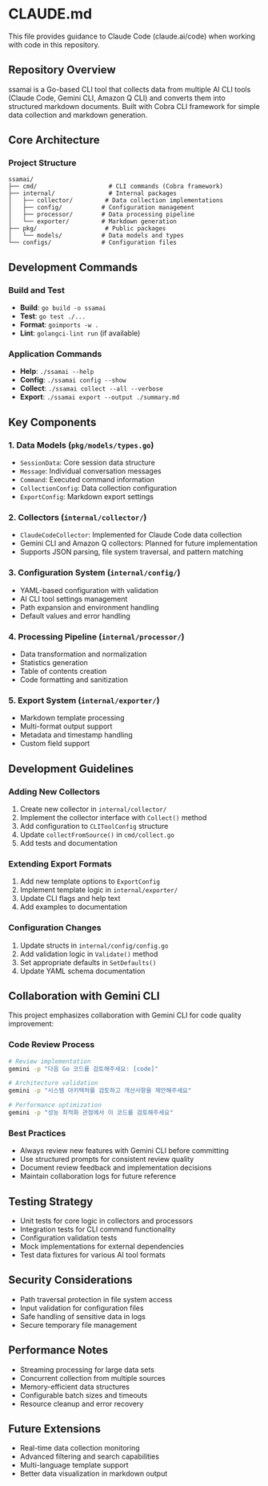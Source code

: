 # CLAUDE.md

This file provides guidance to Claude Code (claude.ai/code) when working with code in this repository.

## Repository Overview

ssamai is a Go-based CLI tool that collects data from multiple AI CLI tools (Claude Code, Gemini CLI, Amazon Q CLI) and converts them into structured markdown documents. Built with Cobra CLI framework for simple data collection and markdown generation.

## Core Architecture

### Project Structure
```
ssamai/
├── cmd/                    # CLI commands (Cobra framework)
├── internal/               # Internal packages
│   ├── collector/         # Data collection implementations
│   ├── config/           # Configuration management
│   ├── processor/        # Data processing pipeline
│   └── exporter/         # Markdown generation
├── pkg/                   # Public packages
│   └── models/           # Data models and types
└── configs/              # Configuration files
```

## Development Commands

### Build and Test
- **Build**: `go build -o ssamai`
- **Test**: `go test ./...`
- **Format**: `goimports -w .`
- **Lint**: `golangci-lint run` (if available)

### Application Commands
- **Help**: `./ssamai --help`
- **Config**: `./ssamai config --show`
- **Collect**: `./ssamai collect --all --verbose`
- **Export**: `./ssamai export --output ./summary.md`

## Key Components

### 1. Data Models (`pkg/models/types.go`)
- `SessionData`: Core session data structure
- `Message`: Individual conversation messages
- `Command`: Executed command information
- `CollectionConfig`: Data collection configuration
- `ExportConfig`: Markdown export settings

### 2. Collectors (`internal/collector/`)
- `ClaudeCodeCollector`: Implemented for Claude Code data collection
- Gemini CLI and Amazon Q collectors: Planned for future implementation
- Supports JSON parsing, file system traversal, and pattern matching

### 3. Configuration System (`internal/config/`)
- YAML-based configuration with validation
- AI CLI tool settings management
- Path expansion and environment handling
- Default values and error handling

### 4. Processing Pipeline (`internal/processor/`)
- Data transformation and normalization
- Statistics generation
- Table of contents creation
- Code formatting and sanitization

### 5. Export System (`internal/exporter/`)
- Markdown template processing
- Multi-format output support
- Metadata and timestamp handling
- Custom field support


## Development Guidelines

### Adding New Collectors
1. Create new collector in `internal/collector/`
2. Implement the collector interface with `Collect()` method
3. Add configuration to `CLIToolConfig` structure
4. Update `collectFromSource()` in `cmd/collect.go`
5. Add tests and documentation

### Extending Export Formats
1. Add new template options to `ExportConfig`
2. Implement template logic in `internal/exporter/`
3. Update CLI flags and help text
4. Add examples to documentation

### Configuration Changes
1. Update structs in `internal/config/config.go`
2. Add validation logic in `Validate()` method
3. Set appropriate defaults in `SetDefaults()`
4. Update YAML schema documentation

## Collaboration with Gemini CLI

This project emphasizes collaboration with Gemini CLI for code quality improvement:

### Code Review Process
```bash
# Review implementation
gemini -p "다음 Go 코드를 검토해주세요: [code]"

# Architecture validation
gemini -p "시스템 아키텍처를 검토하고 개선사항을 제안해주세요"

# Performance optimization
gemini -p "성능 최적화 관점에서 이 코드를 검토해주세요"
```

### Best Practices
- Always review new features with Gemini CLI before committing
- Use structured prompts for consistent review quality
- Document review feedback and implementation decisions
- Maintain collaboration logs for future reference

## Testing Strategy

- Unit tests for core logic in collectors and processors
- Integration tests for CLI command functionality
- Configuration validation tests
- Mock implementations for external dependencies
- Test data fixtures for various AI tool formats

## Security Considerations

- Path traversal protection in file system access
- Input validation for configuration files
- Safe handling of sensitive data in logs
- Secure temporary file management

## Performance Notes

- Streaming processing for large data sets
- Concurrent collection from multiple sources
- Memory-efficient data structures
- Configurable batch sizes and timeouts
- Resource cleanup and error recovery

## Future Extensions

- Real-time data collection monitoring
- Advanced filtering and search capabilities
- Multi-language template support
- Better data visualization in markdown output